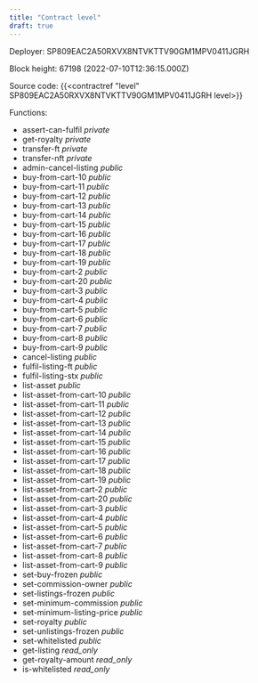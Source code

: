 ```yaml
---
title: "Contract level"
draft: true
---
```

Deployer: SP809EAC2A50RXVX8NTVKTTV90GM1MPV0411JGRH


 



Block height: 67198 (2022-07-10T12:36:15.000Z)

Source code: {{<contractref "level" SP809EAC2A50RXVX8NTVKTTV90GM1MPV0411JGRH level>}}

Functions:

* assert-can-fulfil _private_
* get-royalty _private_
* transfer-ft _private_
* transfer-nft _private_
* admin-cancel-listing _public_
* buy-from-cart-10 _public_
* buy-from-cart-11 _public_
* buy-from-cart-12 _public_
* buy-from-cart-13 _public_
* buy-from-cart-14 _public_
* buy-from-cart-15 _public_
* buy-from-cart-16 _public_
* buy-from-cart-17 _public_
* buy-from-cart-18 _public_
* buy-from-cart-19 _public_
* buy-from-cart-2 _public_
* buy-from-cart-20 _public_
* buy-from-cart-3 _public_
* buy-from-cart-4 _public_
* buy-from-cart-5 _public_
* buy-from-cart-6 _public_
* buy-from-cart-7 _public_
* buy-from-cart-8 _public_
* buy-from-cart-9 _public_
* cancel-listing _public_
* fulfil-listing-ft _public_
* fulfil-listing-stx _public_
* list-asset _public_
* list-asset-from-cart-10 _public_
* list-asset-from-cart-11 _public_
* list-asset-from-cart-12 _public_
* list-asset-from-cart-13 _public_
* list-asset-from-cart-14 _public_
* list-asset-from-cart-15 _public_
* list-asset-from-cart-16 _public_
* list-asset-from-cart-17 _public_
* list-asset-from-cart-18 _public_
* list-asset-from-cart-19 _public_
* list-asset-from-cart-2 _public_
* list-asset-from-cart-20 _public_
* list-asset-from-cart-3 _public_
* list-asset-from-cart-4 _public_
* list-asset-from-cart-5 _public_
* list-asset-from-cart-6 _public_
* list-asset-from-cart-7 _public_
* list-asset-from-cart-8 _public_
* list-asset-from-cart-9 _public_
* set-buy-frozen _public_
* set-commission-owner _public_
* set-listings-frozen _public_
* set-minimum-commission _public_
* set-minimum-listing-price _public_
* set-royalty _public_
* set-unlistings-frozen _public_
* set-whitelisted _public_
* get-listing _read_only_
* get-royalty-amount _read_only_
* is-whitelisted _read_only_
